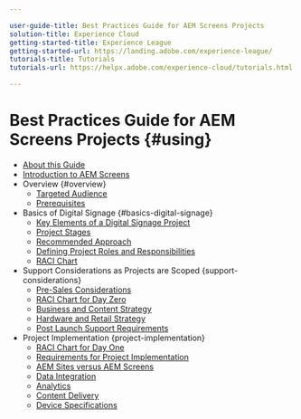 ```yaml
---

user-guide-title: Best Practices Guide for AEM Screens Projects
solution-title: Experience Cloud
getting-started-title: Experience League
getting-started-url: https://landing.adobe.com/experience-league/
tutorials-title: Tutorials
tutorials-url: https://helpx.adobe.com/experience-cloud/tutorials.html

---
```


# Best Practices Guide for AEM Screens Projects {#using}

+ [About this Guide](about-guide.md)
+ [Introduction to AEM Screens](introduction.md)
+ Overview {#overview}
  + [Targeted Audience](targeted-audience.md)
  + [Prerequisites](pre-requisites.md)
+ Basics of Digital Signage {#basics-digital-signage}
  + [Key Elements of a Digital Signage Project](getting-started-digital-signage.md)
  + [Project Stages](project-stages.md)
  + [Recommended Approach](recommended-approach.md)
  + [Defining Project Roles and Responsibilities](roles-and-responsibilities.md)
  + [RACI Chart](raci-chart.md)
+ Support Considerations as Projects are Scoped {support-considerations}
  + [Pre-Sales Considerations](pre-sales-considerations.md)
  + [RACI Chart for Day Zero](raci-support.md)
  + [Business and Content Strategy](business-content-strategy.md)
  + [Hardware and Retail Strategy](hardware-retail-strategy.md)
  + [Post Launch Support Requirements](post-launch-support.md)
+ Project Implementation {project-implementation}
  + [RACI Chart for Day One](raci-chart-day-one.md)
  + [Requirements for Project Implementation](requirements-implementation.md)
  + [AEM Sites versus AEM Screens](aem-sites-versus-screens.md)
  + [Data Integration](data-integration.md)
  + [Analytics](analytics.md)
  + [Content Delivery](content-delivery.md)
  + [Device Specifications](device-specifications.md)
  